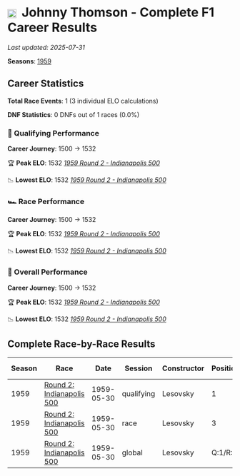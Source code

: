 # <img src="https://upload.wikimedia.org/wikipedia/commons/a/a4/Flag_of_the_United_States.svg" alt="United States" width="20" height="auto" style="vertical-align: middle; margin-right: 5px;" onerror="this.outerHTML='🇺🇸'; this.style.marginRight='5px';"/> Johnny Thomson - Complete F1 Career Results

*Last updated: 2025-07-31*

**Seasons**: [1959](../seasons/1959-season-report)

## Career Statistics

**Total Race Events**: 1 (3 individual ELO calculations)

**DNF Statistics**: 0 DNFs out of 1 races (0.0%)

### 🏁 Qualifying Performance
**Career Journey**: 1500 → 1532

🏆 **Peak ELO**: 1532
   *[1959 Round 2 - Indianapolis 500](../seasons/1959-season-report#round-2-indianapolis-500)*

📉 **Lowest ELO**: 1532
   *[1959 Round 2 - Indianapolis 500](../seasons/1959-season-report#round-2-indianapolis-500)*

### 🏎️ Race Performance
**Career Journey**: 1500 → 1532

🏆 **Peak ELO**: 1532
   *[1959 Round 2 - Indianapolis 500](../seasons/1959-season-report#round-2-indianapolis-500)*

📉 **Lowest ELO**: 1532
   *[1959 Round 2 - Indianapolis 500](../seasons/1959-season-report#round-2-indianapolis-500)*

### 🌟 Overall Performance
**Career Journey**: 1500 → 1532

🏆 **Peak ELO**: 1532
   *[1959 Round 2 - Indianapolis 500](../seasons/1959-season-report#round-2-indianapolis-500)*

📉 **Lowest ELO**: 1532
   *[1959 Round 2 - Indianapolis 500](../seasons/1959-season-report#round-2-indianapolis-500)*


## Complete Race-by-Race Results

| Season | Race | Date | Session | Constructor | Position | Starting ELO | ELO Change | Final ELO | Teammate |
|--------|------|------|---------|-------------|----------|--------------|------------|-----------|----------|
| 1959 | [Round 2: Indianapolis 500](../seasons/1959-season-report#round-2-indianapolis-500) | 1959-05-30 | qualifying | Lesovsky | 1 | 1500 | +32 | 1532 | <img src="https://upload.wikimedia.org/wikipedia/commons/a/a4/Flag_of_the_United_States.svg" alt="United States" width="20" height="auto" style="vertical-align: middle; margin-right: 5px;" onerror="this.outerHTML='🇺🇸'; this.style.marginRight='5px';"/> Len Sutton |
| 1959 | [Round 2: Indianapolis 500](../seasons/1959-season-report#round-2-indianapolis-500) | 1959-05-30 | race | Lesovsky | 3 | 1500 | +32 | 1532 | <img src="https://upload.wikimedia.org/wikipedia/commons/a/a4/Flag_of_the_United_States.svg" alt="United States" width="20" height="auto" style="vertical-align: middle; margin-right: 5px;" onerror="this.outerHTML='🇺🇸'; this.style.marginRight='5px';"/> Len Sutton |
| 1959 | [Round 2: Indianapolis 500](../seasons/1959-season-report#round-2-indianapolis-500) | 1959-05-30 | global | Lesovsky | Q:1/R:3 | 1500 | +32 | 1532 | <img src="https://upload.wikimedia.org/wikipedia/commons/a/a4/Flag_of_the_United_States.svg" alt="United States" width="20" height="auto" style="vertical-align: middle; margin-right: 5px;" onerror="this.outerHTML='🇺🇸'; this.style.marginRight='5px';"/> Len Sutton |
